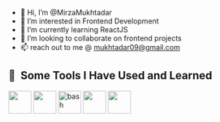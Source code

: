 - 👋 Hi, I’m @MirzaMukhtadar
- 👀 I’m interested in Frontend Development
- 🌱 I’m currently learning ReactJS
- 💞️ I’m looking to collaborate on frontend projects
- 📫 reach out to me @ mukhtadar09@gmail.com

<h2> 🚀 &nbsp;Some Tools I Have Used and Learned</h2>
<p align="left">

<img src="https://cdn.jsdelivr.net/gh/devicons/devicon@latest/icons/html5/html5-original-wordmark.svg" width="45" height="45" />
<img src="https://cdn.jsdelivr.net/gh/devicons/devicon@latest/icons/css3/css3-original-wordmark.svg"  width="45" height="45" />
<img src="https://cdn.jsdelivr.net/gh/devicons/devicon@latest/icons/react/react-original.svg" alt="bash" width="45" height="45" />
 <img src="https://cdn.jsdelivr.net/gh/devicons/devicon@latest/icons/javascript/javascript-original.svg" width="45" height="45" />
 <img src="https://cdn.jsdelivr.net/gh/devicons/devicon@latest/icons/redux/redux-original.svg" width="45" height="45" />
                    
          
</p>


<!---
MirzaMukhtadar/MirzaMukhtadar is a ✨ special ✨ repository because its `README.md` (this file) appears on your GitHub profile.
You can click the Preview link to take a look at your changes.
--->

